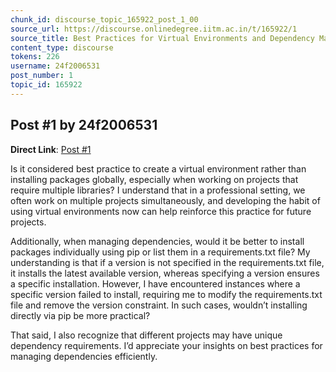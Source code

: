 ```yaml
---
chunk_id: discourse_topic_165922_post_1_00
source_url: https://discourse.onlinedegree.iitm.ac.in/t/165922/1
source_title: Best Practices for Virtual Environments and Dependency Management in Python
content_type: discourse
tokens: 226
username: 24f2006531
post_number: 1
topic_id: 165922
---
```


## Post #1 by 24f2006531

**Direct Link**: [Post #1](https://discourse.onlinedegree.iitm.ac.in/t/165922/1)

Is it considered best practice to create a virtual environment rather than installing packages globally, especially when working on projects that require multiple libraries? I understand that in a professional setting, we often work on multiple projects simultaneously, and developing the habit of using virtual environments now can help reinforce this practice for future projects.

Additionally, when managing dependencies, would it be better to install packages individually using pip or list them in a requirements.txt file? My understanding is that if a version is not specified in the requirements.txt file, it installs the latest available version, whereas specifying a version ensures a specific installation. However, I have encountered instances where a specific version failed to install, requiring me to modify the requirements.txt file and remove the version constraint. In such cases, wouldn’t installing directly via pip be more practical?

That said, I also recognize that different projects may have unique dependency requirements. I’d appreciate your insights on best practices for managing dependencies efficiently.
